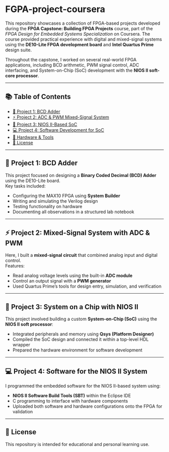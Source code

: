 # FGPA-project-coursera

This repository showcases a collection of FPGA-based projects developed during the **FPGA Capstone: Building FPGA Projects** course, part of the *FPGA Design for Embedded Systems Specialization* on Coursera. The course provided practical experience with digital and mixed-signal systems using the **DE10-Lite FPGA development board** and **Intel Quartus Prime** design suite.

Throughout the capstone, I worked on several real-world FPGA applications, including BCD arithmetic, PWM signal control, ADC interfacing, and System-on-Chip (SoC) development with the **NIOS II soft-core processor**.

---

## 📚 Table of Contents  
- [🔢 Project 1: BCD Adder](#project-1-bcd-adder)  
- [⚡ Project 2: ADC & PWM Mixed-Signal System](#project-2-mixed-signal-system-with-adc--pwm)  
- [🔧 Project 3: NIOS II-Based SoC](#project-3-system-on-a-chip-with-nios-ii)  
- [💻 Project 4: Software Development for SoC](#project-4-software-for-the-nios-ii-system)  
- [🧰 Hardware & Tools](#hardware--tools-used)  
- [📝 License](#license)  

---

## 🔢 Project 1: BCD Adder  
This project focused on designing a **Binary Coded Decimal (BCD) Adder** using the DE10-Lite board.  
Key tasks included:  
- Configuring the MAX10 FPGA using **System Builder**  
- Writing and simulating the Verilog design  
- Testing functionality on hardware  
- Documenting all observations in a structured lab notebook  

---

## ⚡ Project 2: Mixed-Signal System with ADC & PWM  
Here, I built a **mixed-signal circuit** that combined analog input and digital control.  
Features:  
- Read analog voltage levels using the built-in **ADC module**  
- Control an output signal with a **PWM generator**  
- Used Quartus Prime’s tools for design entry, simulation, and verification  

---

## 🔧 Project 3: System on a Chip with NIOS II  
This project involved building a custom **System-on-Chip (SoC)** using the **NIOS II soft processor**:  
- Integrated peripherals and memory using **Qsys (Platform Designer)**  
- Compiled the SoC design and connected it within a top-level HDL wrapper  
- Prepared the hardware environment for software development  

---

## 💻 Project 4: Software for the NIOS II System  
I programmed the embedded software for the NIOS II-based system using:  
- **NIOS II Software Build Tools (SBT)** within the Eclipse IDE  
- C programming to interface with hardware components  
- Uploaded both software and hardware configurations onto the FPGA for validation  

---

## 📝 License  
This repository is intended for educational and personal learning use. 
